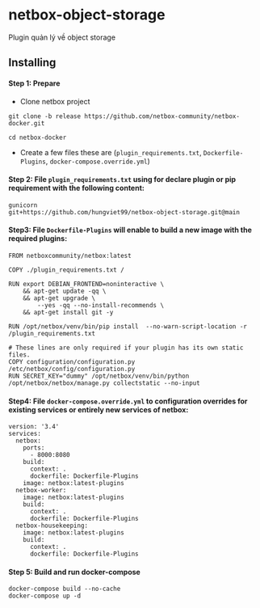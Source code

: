# netbox-object-storage
Plugin quản lý về object storage

## Installing

#### Step 1: Prepare 

- Clone netbox project

```
git clone -b release https://github.com/netbox-community/netbox-docker.git

cd netbox-docker
```

- Create a few files these are (`plugin_requirements.txt`, `Dockerfile-Plugins`, `docker-compose.override.yml`)


#### Step 2: File `plugin_requirements.txt` using for declare plugin or pip requirement with the following content:

```
gunicorn
git+https://github.com/hungviet99/netbox-object-storage.git@main
```

#### Step3: File `Dockerfile-Plugins` will enable to build a new image with the required plugins:

```
FROM netboxcommunity/netbox:latest

COPY ./plugin_requirements.txt /

RUN export DEBIAN_FRONTEND=noninteractive \
    && apt-get update -qq \
    && apt-get upgrade \
        --yes -qq --no-install-recommends \ 
    && apt-get install git -y

RUN /opt/netbox/venv/bin/pip install  --no-warn-script-location -r /plugin_requirements.txt

# These lines are only required if your plugin has its own static files.
COPY configuration/configuration.py /etc/netbox/config/configuration.py
RUN SECRET_KEY="dummy" /opt/netbox/venv/bin/python /opt/netbox/netbox/manage.py collectstatic --no-input
```

#### Step4: File `docker-compose.override.yml` to configuration overrides for existing services or entirely new services of netbox:

```
version: '3.4'
services:
  netbox:
    ports:
      - 8000:8080
    build:
      context: .
      dockerfile: Dockerfile-Plugins
    image: netbox:latest-plugins
  netbox-worker:
    image: netbox:latest-plugins
    build:
      context: .
      dockerfile: Dockerfile-Plugins
  netbox-housekeeping:
    image: netbox:latest-plugins
    build:
      context: .
      dockerfile: Dockerfile-Plugins
```

#### Step 5: Build and run docker-compose

```
docker-compose build --no-cache
docker-compose up -d
```

